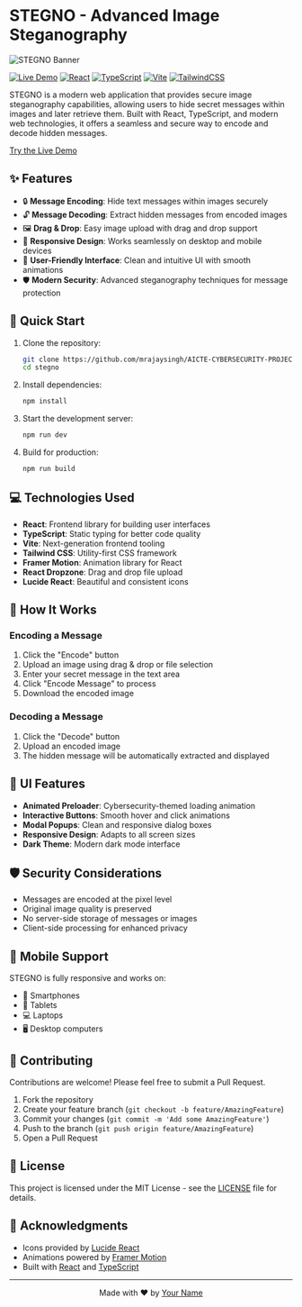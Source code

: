 # STEGNO - Advanced Image Steganography

![STEGNO Banner](https://images.unsplash.com/photo-1614064641938-3bbee52942c7?auto=format&fit=crop&q=80&w=2000&h=600)

[![Live Demo](https://img.shields.io/badge/demo-live-success)](https://stegno-beta.vercel.app/)
[![React](https://img.shields.io/badge/react-%2320232a.svg?style=flat&logo=react&logoColor=%2361DAFB)](https://reactjs.org/)
[![TypeScript](https://img.shields.io/badge/typescript-%23007ACC.svg?style=flat&logo=typescript&logoColor=white)](https://www.typescriptlang.org/)
[![Vite](https://img.shields.io/badge/vite-%23646CFF.svg?style=flat&logo=vite&logoColor=white)](https://vitejs.dev/)
[![TailwindCSS](https://img.shields.io/badge/tailwindcss-%2338B2AC.svg?style=flat&logo=tailwind-css&logoColor=white)](https://tailwindcss.com/)

STEGNO is a modern web application that provides secure image steganography capabilities, allowing users to hide secret messages within images and later retrieve them. Built with React, TypeScript, and modern web technologies, it offers a seamless and secure way to encode and decode hidden messages.

[Try the Live Demo](https://stegno-beta.vercel.app/)

## ✨ Features

- 🔒 **Message Encoding**: Hide text messages within images securely
- 🔓 **Message Decoding**: Extract hidden messages from encoded images
- 🖼️ **Drag & Drop**: Easy image upload with drag and drop support
- 📱 **Responsive Design**: Works seamlessly on desktop and mobile devices
- 🎯 **User-Friendly Interface**: Clean and intuitive UI with smooth animations
- 🛡️ **Modern Security**: Advanced steganography techniques for message protection

## 🚀 Quick Start

1. Clone the repository:
   ```bash
   git clone https://github.com/mrajaysingh/AICTE-CYBERSECURITY-PROJECT.git
   cd stegno
   ```

2. Install dependencies:
   ```bash
   npm install
   ```

3. Start the development server:
   ```bash
   npm run dev
   ```

4. Build for production:
   ```bash
   npm run build
   ```

## 💻 Technologies Used

- **React**: Frontend library for building user interfaces
- **TypeScript**: Static typing for better code quality
- **Vite**: Next-generation frontend tooling
- **Tailwind CSS**: Utility-first CSS framework
- **Framer Motion**: Animation library for React
- **React Dropzone**: Drag and drop file upload
- **Lucide React**: Beautiful and consistent icons

## 🔧 How It Works

### Encoding a Message
1. Click the "Encode" button
2. Upload an image using drag & drop or file selection
3. Enter your secret message in the text area
4. Click "Encode Message" to process
5. Download the encoded image

### Decoding a Message
1. Click the "Decode" button
2. Upload an encoded image
3. The hidden message will be automatically extracted and displayed

## 🎨 UI Features

- **Animated Preloader**: Cybersecurity-themed loading animation
- **Interactive Buttons**: Smooth hover and click animations
- **Modal Popups**: Clean and responsive dialog boxes
- **Responsive Design**: Adapts to all screen sizes
- **Dark Theme**: Modern dark mode interface

## 🛡️ Security Considerations

- Messages are encoded at the pixel level
- Original image quality is preserved
- No server-side storage of messages or images
- Client-side processing for enhanced privacy

## 📱 Mobile Support

STEGNO is fully responsive and works on:
- 📱 Smartphones
- 📱 Tablets
- 💻 Laptops
- 🖥️ Desktop computers

## 🤝 Contributing

Contributions are welcome! Please feel free to submit a Pull Request.

1. Fork the repository
2. Create your feature branch (`git checkout -b feature/AmazingFeature`)
3. Commit your changes (`git commit -m 'Add some AmazingFeature'`)
4. Push to the branch (`git push origin feature/AmazingFeature`)
5. Open a Pull Request

## 📄 License

This project is licensed under the MIT License - see the [LICENSE](LICENSE) file for details.

## 🌟 Acknowledgments

- Icons provided by [Lucide React](https://lucide.dev)
- Animations powered by [Framer Motion](https://www.framer.com/motion/)
- Built with [React](https://reactjs.org/) and [TypeScript](https://www.typescriptlang.org/)

---

<p align="center">
  Made with ❤️ by <a href="https://github.com/yourusername">Your Name</a>
</p>
